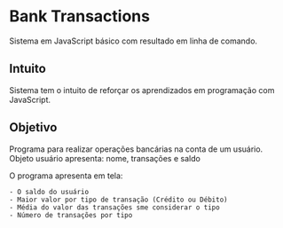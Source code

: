 # Bank Transactions
Sistema em JavaScript básico com resultado em linha de comando.

## Intuito
Sistema tem o intuito de reforçar os aprendizados em programação com JavaScript.

## Objetivo
Programa para realizar operações bancárias na conta de um usuário.
Objeto usuário apresenta: nome, transações e saldo

O programa apresenta em tela:
```
- O saldo do usuário
- Maior valor por tipo de transação (Crédito ou Débito)
- Média do valor das transações sme considerar o tipo
- Número de transações por tipo
```
